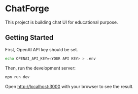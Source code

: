 # ChatForge
This project is building chat UI for educational purpose.

## Getting Started

First, OpenAI API key should be set.

```bash
echo OPENAI_API_KEY=<YOUR API KEY> > .env
```

Then, run the development server:

```bash
npm run dev
```

Open [http://localhost:3000](http://localhost:3000) with your browser to see the result.
